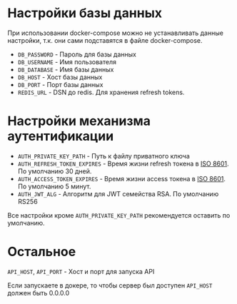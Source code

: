 # Настройки базы данных
При использовании docker-compose можно не устанавливать данные настройки,
т.к. они сами подставятся в файле docker-compose.

- `DB_PASSWORD` - Пароль для базы данных
- `DB_USERNAME` - Имя пользователя
- `DB_DATABASE` - Имя базы данных
- `DB_HOST` - Хост базы данных
- `DB_PORT` - Порт базы данных
- `REDIS_URL` - DSN до redis. Для хранения refresh tokens.

# Настройки механизма аутентификации
- `AUTH_PRIVATE_KEY_PATH` - Путь к файлу приватного ключа
- `AUTH_REFRESH_TOKEN_EXPIRES` - Время жизни refresh токена в [ISO 8601](https://en.wikipedia.org/wiki/ISO_8601). По умолчанию 30 дней.
- `AUTH_ACCESS_TOKEN_EXPIRES` - Время жизни access токена в [ISO 8601](https://en.wikipedia.org/wiki/ISO_8601). По умолчанию 5 минут.
- `AUTH_JWT_ALG` - Алгоритм для JWT семейства RSA. По умолчанию RS256

Все настройки кроме `AUTH_PRIVATE_KEY_PATH` рекомендуется оставить по умолчанию.

# Остальное
`API_HOST`, `API_PORT` - Хост и порт для запуска API

Если запускаете в докере, то чтобы сервер был доступен `API_HOST` должен быть 0.0.0.0 

